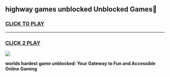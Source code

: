 
## highway games unblocked Unblocked Games👋
<h3>
<a href="https://premium.freeplayer.one?title=highway_games_unblocked&ref=16F">CLICK TO PLAY</a></h3>
<hr>

<h3>
<a href="https://premium.freeplayer.one?title=highway_games_unblocked&ref=16F">CLICK 2 PLAY</a>
  
</h3>

<a href="https://premium.freeplayer.one?title=highway_games_unblocked&ref=16F/"><img src="https://clearcache.store/games.png"></a>


**worlds hardest game unblocked: Your Gateway to Fun and Accessible Online Gaming**
